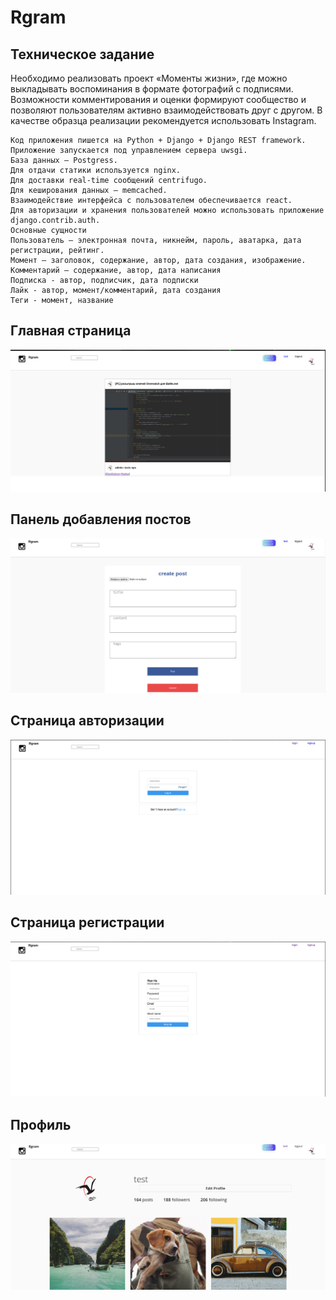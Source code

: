 # Rgram

## Техническое задание

Необходимо реализовать проект «Моменты жизни», где можно выкладывать воспоминания в формате фотографий с подписями. Возможности комментирования и оценки формируют сообщество и позволяют пользователям активно взаимодействовать друг с другом.
В качестве образца реализации рекомендуется использовать Instagram.

```Используемые технологии
Код приложения пишется на Python + Django + Django REST framework.
Приложение запускается под управлением сервера uwsgi.
База данных – Postgress.
Для отдачи статики используется nginx.
Для доставки real-time сообщений centrifugo.
Для кеширования данных – memcached.
Взаимодействие интерфейса с пользователем обеспечивается react.
Для авторизации и хранения пользователей можно использовать приложение django.contrib.auth. 
Основные сущности
Пользователь – электронная почта, никнейм, пароль, аватарка, дата регистрации, рейтинг.
Момент – заголовок, содержание, автор, дата создания, изображение.
Комментарий – содержание, автор, дата написания
Подписка - автор, подписчик, дата подписки
Лайк - автор, момент/комментарий, дата создания
Теги - момент, название
```


## Главная страница 
<img src="https://github.com/dark0ghost/rgram/blob/main/readme_file/rgram.png" alt="main menu">

##  Панель добавления постов
<img src="https://github.com/dark0ghost/rgram/blob/main/readme_file/addpost.png" alt="add moment">

## Страница авторизации
<img src="https://github.com/dark0ghost/rgram/blob/main/readme_file/login.png" alt="login panel">


## Страница регистрации
<img src="https://github.com/dark0ghost/rgram/blob/main/readme_file/signup.png" alt="sign up panel">

## Профиль
<img src="https://github.com/dark0ghost/rgram/blob/main/readme_file/profile.png" alt="profile">

